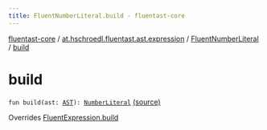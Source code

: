 ```yaml
---
title: FluentNumberLiteral.build - fluentast-core
---
```


[fluentast-core](../../index.html) / [at.hschroedl.fluentast.ast.expression](../index.html) / [FluentNumberLiteral](index.html) / [build](.)

# build

`fun build(ast: `[`AST`](https://help.eclipse.org/neon/topic/org.eclipse.jdt.doc.isv/reference/api/org/eclipse/jdt/core/dom/AST.html)`): `[`NumberLiteral`](https://help.eclipse.org/neon/topic/org.eclipse.jdt.doc.isv/reference/api/org/eclipse/jdt/core/dom/NumberLiteral.html) [(source)](https://github.com/hschroedl/FluentAST/tree/master/core/src/main/kotlin//at.hschroedl.fluentast/ast/expression/NumberLiteral.kt#L7)

Overrides [FluentExpression.build](../-fluent-expression/build.html)

